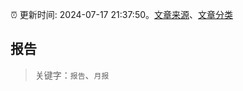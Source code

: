 :alarm_clock: 更新时间: 2024-07-17 21:37:50。[文章来源](/README.md)、[文章分类](/TAGS.md)

## 报告


> 关键字：`报告`、`月报`



